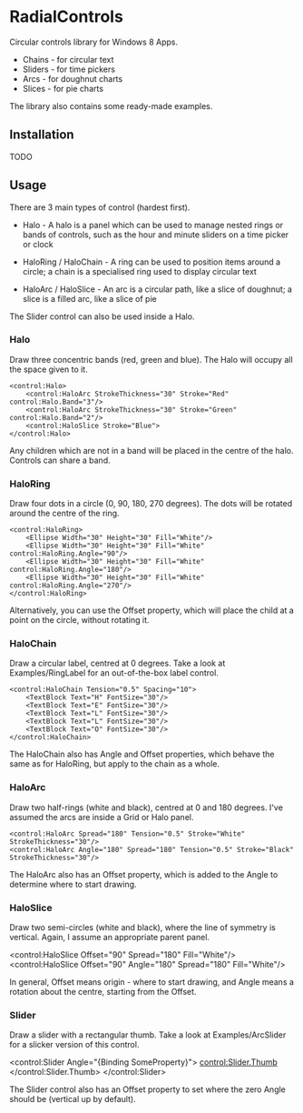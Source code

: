 # RadialControls #

Circular controls library for Windows 8 Apps.

  * Chains - for circular text
  * Sliders - for time pickers
  * Arcs - for doughnut charts
  * Slices - for pie charts

The library also contains some ready-made examples.

## Installation ##

TODO

## Usage ##

There are 3 main types of control (hardest first).

  * Halo - A halo is a panel which can be used to manage nested rings or bands of controls, such as the hour and minute sliders on a time picker or clock

  * HaloRing / HaloChain - A ring can be used to position items around a circle; a chain is a specialised ring used to display circular text

  * HaloArc / HaloSlice - An arc is a circular path, like a slice of doughnut; a slice is a filled arc, like a slice of pie

The Slider control can also be used inside a Halo.

### Halo ###

Draw three concentric bands (red, green and blue). The Halo will occupy all the space given to it.

    <control:Halo>
        <control:HaloArc StrokeThickness="30" Stroke="Red" control:Halo.Band="3"/>
        <control:HaloArc StrokeThickness="30" Stroke="Green" control:Halo.Band="2"/>
        <control:HaloSlice Stroke="Blue">
    </control:Halo>

Any children which are not in a band will be placed in the centre of the halo. Controls can share a band.

### HaloRing ###

Draw four dots in a circle (0, 90, 180, 270 degrees). The dots will be rotated around the centre of the ring.

    <control:HaloRing>
        <Ellipse Width="30" Height="30" Fill="White"/>
        <Ellipse Width="30" Height="30" Fill="White" control:HaloRing.Angle="90"/>
        <Ellipse Width="30" Height="30" Fill="White" control:HaloRing.Angle="180"/>
        <Ellipse Width="30" Height="30" Fill="White" control:HaloRing.Angle="270"/>
    </control:HaloRing>

Alternatively, you can use the Offset property, which will place the child at a point on the circle, without rotating it.

### HaloChain ###

Draw a circular label, centred at 0 degrees. Take a look at Examples/RingLabel for an out-of-the-box label control.

    <control:HaloChain Tension="0.5" Spacing="10">
        <TextBlock Text="H" FontSize="30"/>
        <TextBlock Text="E" FontSize="30"/>
        <TextBlock Text="L" FontSize="30"/>
        <TextBlock Text="L" FontSize="30"/>
        <TextBlock Text="O" FontSize="30"/>
    </control:HaloChain>

The HaloChain also has Angle and Offset properties, which behave the same as for HaloRing, but apply to the chain as a whole.

### HaloArc ###

Draw two half-rings (white and black), centred at 0 and 180 degrees. I've assumed the arcs are inside a Grid or Halo panel.

    <control:HaloArc Spread="180" Tension="0.5" Stroke="White" StrokeThickness="30"/>
    <control:HaloArc Angle="180" Spread="180" Tension="0.5" Stroke="Black" StrokeThickness="30"/>

The HaloArc also has an Offset property, which is added to the Angle to determine where to start drawing.

### HaloSlice ###

Draw two semi-circles (white and black), where the line of symmetry is vertical. Again, I assume an appropriate parent panel.

   <control:HaloSlice Offset="90" Spread="180" Fill="White"/>
   <control:HaloSlice Offset="90" Angle="180" Spread="180" Fill="White"/>

In general, Offset means origin - where to start drawing, and Angle means a rotation about the centre, starting from the Offset.

### Slider ###

Draw a slider with a rectangular thumb. Take a look at Examples/ArcSlider for a slicker version of this control.

   <control:Slider Angle="{Binding SomeProperty}">
      <control:Slider.Thumb>
         <ControlTemplate>
            <Rectangle Width="30" Height="30" Fill="White"/>
         </ControlTemplate>
      </control:Slider.Thumb>
   </control:Slider>

The Slider control also has an Offset property to set where the zero Angle should be (vertical up by default).
          